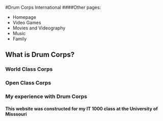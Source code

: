 #Drum Corps International
####Other pages:

<html>
  <body>
    <ul>
      <li><a src="">Homepage</a></li>
      <li><a src="">Video Games</a></li>
      <li><a src="">Movies and Videography</a></li>
      <li><a src="">Music</a></li>
      <li><a src="">Family</a></li>
    </ul>
  </body>
</html>

## What is Drum Corps?



### World Class Corps


### Open Class Corps


### My experience with Drum Corps

#### This website was constructed for my IT 1000 class at the University of Misssouri

